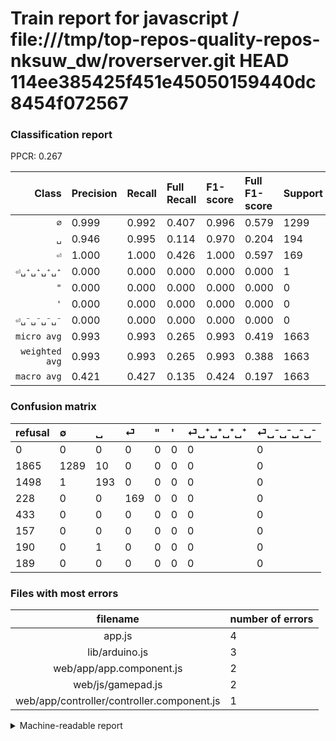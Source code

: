 # Train report for javascript / file:///tmp/top-repos-quality-repos-nksuw_dw/roverserver.git HEAD 114ee385425f451e45050159440dc8454f072567

### Classification report

PPCR: 0.267

| Class | Precision | Recall | Full Recall | F1-score | Full F1-score | Support | Full Support | PPCR |
|------:|:----------|:-------|:------------|:---------|:---------|:--------|:-------------|:-----|
| `∅` | 0.999| 0.992| 0.407| 0.996| 0.579| 1299| 3164| 0.411 |
| `␣` | 0.946| 0.995| 0.114| 0.970| 0.204| 194| 1692| 0.115 |
| `⏎` | 1.000| 1.000| 0.426| 1.000| 0.597| 169| 397| 0.426 |
| `⏎␣⁺␣⁺␣⁺␣⁺` | 0.000| 0.000| 0.000| 0.000| 0.000| 1| 191| 0.005 |
| `"` | 0.000| 0.000| 0.000| 0.000| 0.000| 0| 433| 0.000 |
| `'` | 0.000| 0.000| 0.000| 0.000| 0.000| 0| 157| 0.000 |
| `⏎␣⁻␣⁻␣⁻␣⁻` | 0.000| 0.000| 0.000| 0.000| 0.000| 0| 189| 0.000 |
| `micro avg` | 0.993| 0.993| 0.265| 0.993| 0.419| 1663| 6223| 0.267 |
| `weighted avg` | 0.993| 0.993| 0.265| 0.993| 0.388| 1663| 6223| 0.267 |
| `macro avg` | 0.421| 0.427| 0.135| 0.424| 0.197| 1663| 6223| 0.267 |

### Confusion matrix

|refusal|  ∅| ␣| ⏎| "| '| ⏎␣⁺␣⁺␣⁺␣⁺| ⏎␣⁻␣⁻␣⁻␣⁻| 
|:---|:---|:---|:---|:---|:---|:---|:---|
|0 |0 |0 |0 |0 |0 |0 |0 |
|1865 |1289 |10 |0 |0 |0 |0 |0 |
|1498 |1 |193 |0 |0 |0 |0 |0 |
|228 |0 |0 |169 |0 |0 |0 |0 |
|433 |0 |0 |0 |0 |0 |0 |0 |
|157 |0 |0 |0 |0 |0 |0 |0 |
|190 |0 |1 |0 |0 |0 |0 |0 |
|189 |0 |0 |0 |0 |0 |0 |0 |

### Files with most errors

| filename | number of errors|
|:----:|:-----|
| app.js | 4 |
| lib/arduino.js | 3 |
| web/app/app.component.js | 2 |
| web/js/gamepad.js | 2 |
| web/app/controller/controller.component.js | 1 |

<details>
    <summary>Machine-readable report</summary>
```json
{
  "cl_report": {"\"": {"f1-score": 0.0, "precision": 0.0, "recall": 0.0, "support": 0}, "\u0027": {"f1-score": 0.0, "precision": 0.0, "recall": 0.0, "support": 0}, "macro avg": {"f1-score": 0.4236572145060124, "precision": 0.4207576053677285, "recall": 0.4267353044882151, "support": 1663}, "micro avg": {"f1-score": 0.9927841250751653, "precision": 0.9927841250751653, "recall": 0.9927841250751653, "support": 1663}, "weighted avg": {"f1-score": 0.9925626184111507, "precision": 0.9925028496344489, "recall": 0.9927841250751653, "support": 1663}, "\u2205": {"f1-score": 0.9957512553109309, "precision": 0.9992248062015504, "recall": 0.9923017705927637, "support": 1299}, "\u23ce": {"f1-score": 1.0, "precision": 1.0, "recall": 1.0, "support": 169}, "\u23ce\u2423\u207a\u2423\u207a\u2423\u207a\u2423\u207a": {"f1-score": 0.0, "precision": 0.0, "recall": 0.0, "support": 1}, "\u23ce\u2423\u207b\u2423\u207b\u2423\u207b\u2423\u207b": {"f1-score": 0.0, "precision": 0.0, "recall": 0.0, "support": 0}, "\u2423": {"f1-score": 0.9698492462311558, "precision": 0.946078431372549, "recall": 0.9948453608247423, "support": 194}},
  "cl_report_full": {"\"": {"f1-score": 0.0, "precision": 0.0, "recall": 0.0, "support": 433}, "\u0027": {"f1-score": 0.0, "precision": 0.0, "recall": 0.0, "support": 157}, "macro avg": {"f1-score": 0.19708074439933698, "precision": 0.4207576053677285, "recall": 0.13530779867300327, "support": 6223}, "micro avg": {"f1-score": 0.41871671316256664, "precision": 0.9927841250751653, "recall": 0.2653061224489796, "support": 6223}, "weighted avg": {"f1-score": 0.387736929164263, "precision": 0.8290715077461126, "recall": 0.2653061224489796, "support": 6223}, "\u2205": {"f1-score": 0.5788055680287383, "precision": 0.9992248062015504, "recall": 0.40739570164348926, "support": 3164}, "\u23ce": {"f1-score": 0.5971731448763251, "precision": 1.0, "recall": 0.4256926952141058, "support": 397}, "\u23ce\u2423\u207a\u2423\u207a\u2423\u207a\u2423\u207a": {"f1-score": 0.0, "precision": 0.0, "recall": 0.0, "support": 191}, "\u23ce\u2423\u207b\u2423\u207b\u2423\u207b\u2423\u207b": {"f1-score": 0.0, "precision": 0.0, "recall": 0.0, "support": 189}, "\u2423": {"f1-score": 0.20358649789029534, "precision": 0.946078431372549, "recall": 0.1140661938534279, "support": 1692}},
  "ppcr": 0.26723445283625263
}
```
</details>
